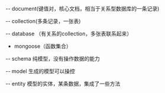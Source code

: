 
-- document(键值对，核心文档，相当于关系型数据库的一条记录)

-- collection(多条记录，一张表)

-- database （有关系的collection，多张表联系起来）


- mongoose（函数集合）

-- schema 纯模型，没有操作数据的能力  

-- model  生成的模型可以操控

-- entity 模型的实体，某条数据，集成了一些方法


